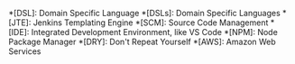 <!--markdownlint-disable-->
*[DSL]: Domain Specific Language
*[DSLs]: Domain Specific Languages
*[JTE]: Jenkins Templating Engine
*[SCM]: Source Code Management
*[IDE]: Integrated Development Environment, like VS Code
*[NPM]: Node Package Manager
*[DRY]: Don't Repeat Yourself
*[AWS]: Amazon Web Services